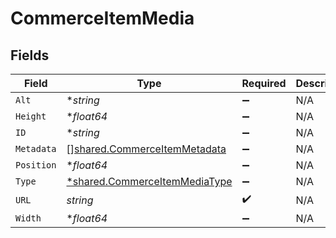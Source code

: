# CommerceItemMedia


## Fields

| Field                                                                                | Type                                                                                 | Required                                                                             | Description                                                                          |
| ------------------------------------------------------------------------------------ | ------------------------------------------------------------------------------------ | ------------------------------------------------------------------------------------ | ------------------------------------------------------------------------------------ |
| `Alt`                                                                                | **string*                                                                            | :heavy_minus_sign:                                                                   | N/A                                                                                  |
| `Height`                                                                             | **float64*                                                                           | :heavy_minus_sign:                                                                   | N/A                                                                                  |
| `ID`                                                                                 | **string*                                                                            | :heavy_minus_sign:                                                                   | N/A                                                                                  |
| `Metadata`                                                                           | [][shared.CommerceItemMetadata](../../../pkg/models/shared/commerceitemmetadata.md)  | :heavy_minus_sign:                                                                   | N/A                                                                                  |
| `Position`                                                                           | **float64*                                                                           | :heavy_minus_sign:                                                                   | N/A                                                                                  |
| `Type`                                                                               | [*shared.CommerceItemMediaType](../../../pkg/models/shared/commerceitemmediatype.md) | :heavy_minus_sign:                                                                   | N/A                                                                                  |
| `URL`                                                                                | *string*                                                                             | :heavy_check_mark:                                                                   | N/A                                                                                  |
| `Width`                                                                              | **float64*                                                                           | :heavy_minus_sign:                                                                   | N/A                                                                                  |